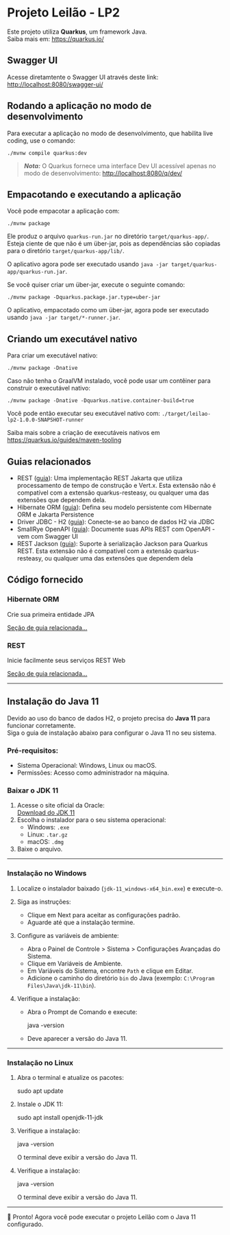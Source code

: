 #  Projeto Leilão - LP2

Este projeto utiliza **Quarkus**, um framework Java.  
Saiba mais em: https://quarkus.io/

## Swagger UI
Acesse diretamtente o Swagger UI através deste link: <http://localhost:8080/swagger-ui/>

## Rodando a aplicação no modo de desenvolvimento

Para executar a aplicação no modo de desenvolvimento, que habilita live coding, use o comando:

```shell script
./mvnw compile quarkus:dev
```

> **_Nota:_** O Quarkus fornece uma interface Dev UI acessível apenas no modo de desenvolvimento:  <http://localhost:8080/q/dev/>



## Empacotando e executando a aplicação

Você pode empacotar a aplicação com:

```shell script
./mvnw package
```

Ele produz o arquivo `quarkus-run.jar` no diretório `target/quarkus-app/`. Esteja ciente de que não é um über-jar, pois as dependências são copiadas para o diretório `target/quarkus-app/lib/`.

O aplicativo agora pode ser executado usando `java -jar target/quarkus-app/quarkus-run.jar`.

Se você quiser criar um über-jar, execute o seguinte comando:

```shell script
./mvnw package -Dquarkus.package.jar.type=uber-jar
```

O aplicativo, empacotado como um über-jar, agora pode ser executado usando `java -jar target/*-runner.jar`.

## Criando um executável nativo

Para criar um executável nativo:

```shell script
./mvnw package -Dnative
```

Caso não tenha o GraalVM instalado, você pode usar um contêiner para construir o executável nativo:

```shell script
./mvnw package -Dnative -Dquarkus.native.container-build=true
```

Você pode então executar seu executável nativo com: `./target/leilao-lp2-1.0.0-SNAPSHOT-runner`

Saiba mais sobre a criação de executáveis nativos em  <https://quarkus.io/guides/maven-tooling>

## Guias relacionados

- REST ([guia](https://quarkus.io/guides/rest)): Uma implementação REST Jakarta que utiliza processamento de tempo de construção e Vert.x. Esta extensão não é compatível com a extensão quarkus-resteasy, ou qualquer uma das extensões que dependem dela.
- Hibernate ORM ([guia](https://quarkus.io/guides/hibernate-orm)): Defina seu modelo persistente com Hibernate ORM e Jakarta Persistence
- Driver JDBC - H2 ([guia](https://quarkus.io/guides/datasource)): Conecte-se ao banco de dados H2 via JDBC
- SmallRye OpenAPI ([guia](https://quarkus.io/guides/openapi-swaggerui)): Documente suas APIs REST com OpenAPI - vem com Swagger UI
- REST Jackson ([guia](https://quarkus.io/guides/rest#json-serialisation)): Suporte à serialização Jackson para Quarkus REST. Esta extensão não é compatível com a extensão quarkus-resteasy, ou qualquer uma das extensões que dependem dela

## Código fornecido

### Hibernate ORM

Crie sua primeira entidade JPA

[Seção de guia relacionada...](https://quarkus.io/guides/hibernate-orm)

### REST

Inicie facilmente seus serviços REST Web

[Seção de guia relacionada...](https://quarkus.io/guides/getting-started-reactive#reactive-jax-rs-resources)

---

## Instalação do Java 11

Devido ao uso do banco de dados H2, o projeto precisa do **Java 11** para funcionar corretamente.  
Siga o guia de instalação abaixo para configurar o Java 11 no seu sistema.

### Pré-requisitos:
- Sistema Operacional: Windows, Linux ou macOS.
- Permissões: Acesso como administrador na máquina.

### Baixar o JDK 11
1. Acesse o site oficial da Oracle:  
 [Download do JDK 11](https://www.oracle.com/java/technologies/javase-jdk11-downloads.html)
2. Escolha o instalador para o seu sistema operacional:
   - Windows: `.exe`
   - Linux: `.tar.gz`
   - macOS: `.dmg`
3. Baixe o arquivo.

---

### Instalação no Windows
1. Localize o instalador baixado (`jdk-11_windows-x64_bin.exe`) e execute-o.
2. Siga as instruções:
   - Clique em Next para aceitar as configurações padrão.
   - Aguarde até que a instalação termine.
3. Configure as variáveis de ambiente:
   - Abra o Painel de Controle > Sistema > Configurações Avançadas do Sistema.
   - Clique em Variáveis de Ambiente.
   - Em Variáveis do Sistema, encontre `Path` e clique em Editar.
   - Adicione o caminho do diretório `bin` do Java (exemplo: `C:\Program Files\Java\jdk-11\bin`).

4. Verifique a instalação:
   - Abra o Prompt de Comando e execute:
     
     java -version
     
   - Deve aparecer a versão do Java 11.

---

### Instalação no Linux
1. Abra o terminal e atualize os pacotes:
   
   sudo apt update

2. Instale o JDK 11:
   
   sudo apt install openjdk-11-jdk

3. Verifique a instalação:
   
   java -version

   O terminal deve exibir a versão do Java 11.

4. Verifique a instalação:
   
   java -version

   O terminal deve exibir a versão do Java 11.

---

🎉 Pronto! Agora você pode executar o projeto Leilão com o Java 11 configurado.
